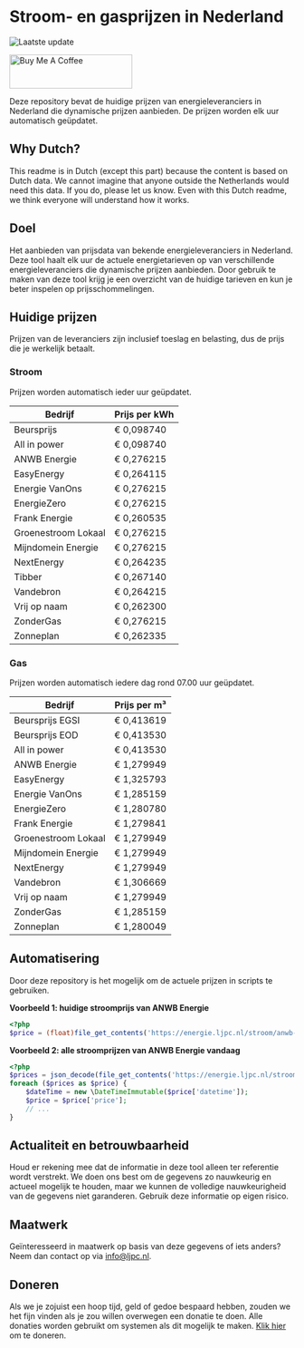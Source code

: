 # Stroom- en gasprijzen in Nederland

![Laatste update](https://img.shields.io/badge/laatste%20update-2025--03--15%2008%3A09%20CET-brightgreen)

<a href="https://www.buymeacoffee.com/Lars-" target="_blank"><img src="https://cdn.buymeacoffee.com/buttons/v2/default-orange.png" alt="Buy Me A Coffee" height="60" style="height: 60px !important;width: 217px !important;" ></a>

Deze repository bevat de huidige prijzen van energieleveranciers in Nederland die dynamische prijzen aanbieden. De prijzen worden elk uur automatisch geüpdatet.

## Why Dutch?

This readme is in Dutch (except this part) because the content is based on Dutch data. We cannot imagine that anyone outside the Netherlands would need this data. If you do, please let us know. Even with this Dutch readme, we think
everyone will understand how it works.

## Doel

Het aanbieden van prijsdata van bekende energieleveranciers in Nederland. Deze tool haalt elk uur de actuele energietarieven op van verschillende energieleveranciers die dynamische prijzen aanbieden. Door gebruik te maken van deze tool
krijg je een overzicht van de huidige tarieven en kun je beter inspelen op prijsschommelingen.

## Huidige prijzen

Prijzen van de leveranciers zijn inclusief toeslag en belasting, dus de prijs die je werkelijk betaalt.

### Stroom

Prijzen worden automatisch ieder uur geüpdatet.

 Bedrijf | Prijs per kWh 
---------|---------------
Beursprijs | € 0,098740
All in power | € 0,098740
ANWB Energie | € 0,276215
EasyEnergy | € 0,264115
Energie VanOns | € 0,276215
EnergieZero | € 0,276215
Frank Energie | € 0,260535
Groenestroom Lokaal | € 0,276215
Mijndomein Energie | € 0,276215
NextEnergy | € 0,264235
Tibber | € 0,267140
Vandebron | € 0,264215
Vrij op naam | € 0,262300
ZonderGas | € 0,276215
Zonneplan | € 0,262335


### Gas

Prijzen worden automatisch iedere dag rond 07.00 uur geüpdatet.

 Bedrijf | Prijs per m³ 
---------|--------------
Beursprijs EGSI | € 0,413619
Beursprijs EOD | € 0,413530
All in power | € 0,413530
ANWB Energie | € 1,279949
EasyEnergy | € 1,325793
Energie VanOns | € 1,285159
EnergieZero | € 1,280780
Frank Energie | € 1,279841
Groenestroom Lokaal | € 1,279949
Mijndomein Energie | € 1,279949
NextEnergy | € 1,279949
Vandebron | € 1,306669
Vrij op naam | € 1,279949
ZonderGas | € 1,285159
Zonneplan | € 1,280049


## Automatisering

Door deze repository is het mogelijk om de actuele prijzen in scripts te gebruiken.

**Voorbeeld 1: huidige stroomprijs van ANWB Energie**

```php
<?php
$price = (float)file_get_contents('https://energie.ljpc.nl/stroom/anwb-energie-nu.txt');

```

**Voorbeeld 2: alle stroomprijzen van ANWB Energie vandaag**

```php
<?php
$prices = json_decode(file_get_contents('https://energie.ljpc.nl/stroom/all-in-power-vandaag.json'),true);
foreach ($prices as $price) {
    $dateTime = new \DateTimeImmutable($price['datetime']);
    $price = $price['price'];
    // ...
}
```

## Actualiteit en betrouwbaarheid

Houd er rekening mee dat de informatie in deze tool alleen ter referentie wordt verstrekt. We doen ons best om de gegevens zo nauwkeurig en actueel mogelijk te houden, maar we kunnen de volledige nauwkeurigheid van de gegevens niet
garanderen. Gebruik deze informatie op eigen risico.

## Maatwerk

Geïnteresseerd in maatwerk op basis van deze gegevens of iets anders? Neem dan contact op
via [info@ljpc.nl](mailto:info@ljpc.nl?subject=Energie%20prijzen).

## Doneren

Als we je zojuist een hoop tijd, geld of gedoe bespaard hebben, zouden we het fijn vinden als je zou willen overwegen een
donatie te doen. Alle donaties worden gebruikt om systemen als dit mogelijk te
maken. [Klik hier](https://www.buymeacoffee.com/Lars-) om te doneren.
